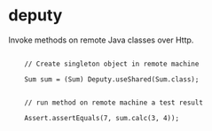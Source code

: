 # deputy
Invoke methods on remote Java classes over Http.


```

    // Create singleton object in remote machine
        
    Sum sum = (Sum) Deputy.useShared(Sum.class);


    // run method on remote machine a test result

    Assert.assertEquals(7, sum.calc(3, 4));

```


